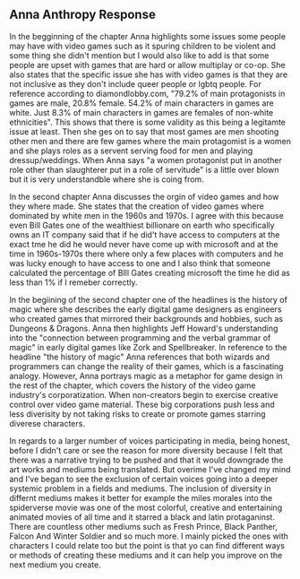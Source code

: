 ## Anna Anthropy Response
In the begginning of the chapter Anna highlights some issues some people may have with video games such as it spuring children to be violent and some thing she didn't mention but I would also like to add is that some people are upset with games that are hard or allow multiplay or co-op. She also states that the specific issue she has with video games is that they are not inclusive as they don't include queer people or lgbtq people. For reference according to diamondlobby.com, "79.2% of main protagonists in games are male, 20.8% female. 54.2% of main characters in games are white. Just 8.3% of main characters in games are females of non-white ethnicities". This shows that there is some validity as this being a legitamte issue at least. Then she ges on to say that most games are men shooting other men and there are few games where the main protagomist is a women and she plays roles as a servent serving food for men and playing dressup/weddings. When Anna says "a women protagonist put in another role other than slaughterer put in a role of servitude" is a little over blown but it is very understandble where she is coing from.

In the second chapter Anna discusses the orgin of video games and how they where made. She states that the creation of video games where dominated by white men in the 1960s and 1970s. I agree with this because even Bill Gates one of the wealthiest billionare on earth who specifically owns an IT company said that if he did't have access to computers at the exact tme he did he would never have come up with microsoft and at the time in 1960s-1970s there where only a few places with computers and he was lucky enough to have access to one and I also think that someone calculated the percentage of BIll Gates creating microsoft the time he did as less than 1% if I remeber correctly.

In the begiining of the second chapter one of the headlines is the history of magic where she describes the early digital game designers as engineers who created games that mirrored their backgrounds and hobbies, such as Dungeons & Dragons. Anna then highlights Jeff Howard's understanding into the "connection between programming and the verbal grammar of magic" in  early digital games like Zork and Spellbreaker. In reference to the  headline "the history of magic" Anna references that both wizards and programmers can change the reality of their games, which is a fascinating analogy. However, Anna portrays magic as a metaphor for game design in the rest of the chapter, which covers the history of the video game industry's corporatization. When non-creators begin to exercise creative control over video game material. These big corporations push less and less diverisity by not taking risks to create or promote games starring diverese characters.

In regards to a larger number of voices participating in media, being honest, before I didn't care or see the reason for more diversity because I felt that there was a narrative trying to be pushed and that it would downgrade the art works and mediums being translated. But overime I've changed my mind and I've began to see the exclusion of certain voices going into a deeper systemic problem in a fields and mediums. The inclusion of diversity in differnt mediums makes it better for example the miles morales into the spiderverse movie was one of the most colorful, creative and entertaining animated movies of all time and it starred a black and latin protaganinst. There are countless other mediums such as Fresh Prince, Black Panther, Falcon And Winter Soldier and so much more. I mainly picked the ones with characters I could relate too but the point is that yo can find different ways or methods of creating these mediums and it can help you improve on the next medium you create.
